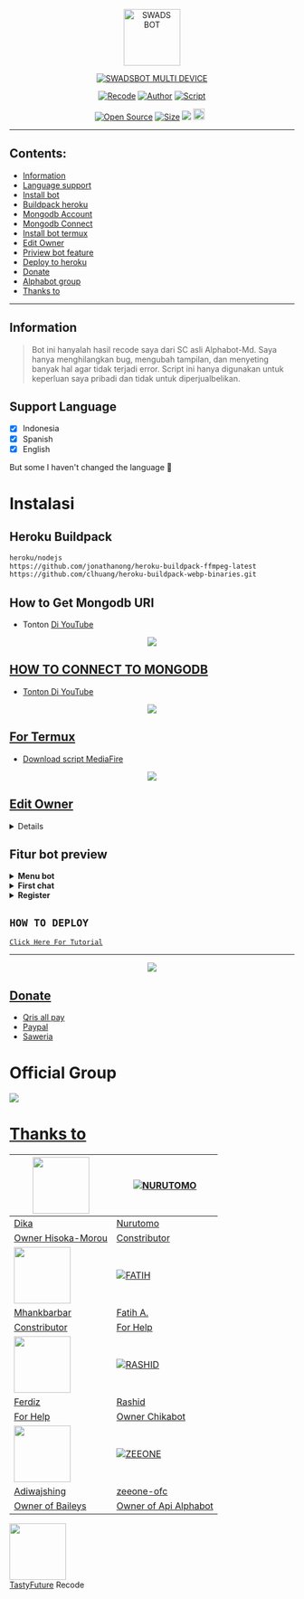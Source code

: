 <p align="center">
<img src="https://telegra.ph/file/f16384e84c0b687087904.jpg" alt="SWADS BOT" width="100"/>


</p>
<p align="center">
<a href="#"><img title="SWADSBOT MULTI DEVICE" src="https://img.shields.io/badge/SWADSBOT MULTI DEVICE-green?colorA=%23ff0000&colorB=%23017e40&style=for-the-badge"></a>
</p>
<p align="center">
<a href="https://github.com/TastyFuture"><img title="Recode" src="https://img.shields.io/badge/Recode-TastyFuture-red.svg?style=for-the-badge&logo=github"></a>
<a href="https://github.com/DikaArdnt"><img title="Author" src="https://img.shields.io/badge/Author-Dika-red.svg?style=for-the-badge&logo=github"></a>
<a href="https://github.com/zeeone-ofc/Alphabot-Md"><img title="Script" src="https://img.shields.io/badge/Script-ZeeoneOfc-red.svg?style=for-the-badge&logo=github"></a>
</p>
<p align="center">
<a href="https://github.com/TastyFuture/swadsbot-md"><img title="Open Source" src="https://badges.frapsoft.com/os/v2/open-source.svg?v=103"></a>
<a href="https://github.com/TastyFuture/swadsbot-md/"><img title="Size" src="https://img.shields.io/github/repo-size/TastyFuture/swadsbot-md?style=flat-square&color=green"></a>
<a href="https://hits.seeyoufarm.com"><img src="https://hits.seeyoufarm.com/api/count/incr/badge.svg?url=https%3A%2F%2Fgithub.com%2Fzeeone-ofc%2FAlphabot-Md&count_bg=%2379C83D&title_bg=%23555555&icon=probot.svg&icon_color=%2300FF6D&title=hits&edge_flat=false"/></a>
<a href="https://github.com/TastyFuture/swadsbot-md/graphs/commit-activity"><img height="20" src="https://img.shields.io/badge/Maintained%3F-yes-green.svg"></a>&nbsp;&nbsp;
</p>
</div>

---

## Contents:
- [Information](#information)
- [Language support](#support-language)
- [Install bot](#instalasi)
- [Buildpack heroku](#heroku-buildpack)
- [Mongodb Account](#how-to-get-mongodb-uri)
- [Mongodb Connect](#how-to-connect-to-mongodb)
- [Install bot termux](#for-termux)
- [Edit Owner](#edit-owner)
- [Priview bot feature](#fitur-bot-preview)
- [Deploy to heroku](#how-to-deploy)
- [Donate](#donate)
- [Alphabot group](#official-group)
- [Thanks to](#thanks-to)

---

## Information
> Bot ini hanyalah hasil recode saya dari SC asli Alphabot-Md. Saya hanya menghilangkan bug, mengubah tampilan, dan menyeting banyak hal agar tidak terjadi error.
> Script ini hanya digunakan untuk keperluan saya pribadi dan tidak untuk diperjualbelikan.

## Support Language

- [x] Indonesia
- [x] Spanish
- [x] English

But some I haven't changed the language 🛐

# Instalasi
## Heroku Buildpack
```bash
heroku/nodejs
https://github.com/jonathanong/heroku-buildpack-ffmpeg-latest
https://github.com/clhuang/heroku-buildpack-webp-binaries.git
```

## How to Get Mongodb URI

- Tonton [Di YouTube](https://youtu.be/M8H9S3djxTg)

<p align="center">
<a href="https://youtu.be/M8H9S3djxTg"><img src="https://telegra.ph/file/682c1315ff9a43bb1a724.jpg" />
</p>

## HOW TO CONNECT TO MONGODB

- [Tonton Di YouTube](https://youtu.be/lBEExh-09D8)

<p align="center">
<a href="https://youtu.be/lBEExh-09D8"><img src="https://telegra.ph/file/4464e566d6c578e1f94cd.jpg" />
</p>

## For Termux
- [Download script MediaFire](https://telegra.ph/file/5f3dcbfb5a43066f25f6f.jpg)

<p align="center">
<a href="https://youtu.be/983P1OwOzaE"><img src="https://telegra.ph/file/5f3dcbfb5a43066f25f6f.jpg" />
</p>

## Edit Owner 

<details>
    <summary> <b>Edit Owner Settings.js</b></summary><br/>

```ts
// Website Api (jgn diganti)
global.APIs = {
	alfa: 'https://api.zeeoneofc.xyz', //apabila link api eror, segera laporkan ke owner
}

// Free apikey (Apikey expired silahkan login terus ganti V12 dgn apikey lu)
global.APIKeys = {
	'https://api.zeeoneofc.xyz': 'V12',  // 👉 login https://api.zeeoneofc.xyz to get apikey || https://api-alphabot.herokuapp.com
}

// setting 
global.autoread = false // auto read message
global.autobio = true 
global.userRegister = false 
global.autoblok212 = false //ubah jadi true biar nmr 212 di blok sama bot

//language
//Available in indonesia , english & spanyol 
//You can request others language 
global.language = indonesia  //change indonesia to english if you don't understand the language used by the bot


// Other
// Other
global.botname = "꯱ׁׅ֒ᨰׁׅɑׁׅ֮ժׁׅ݊꯱ׁׅ֒ - ϐׁׅ֒ᨵׁׅtׁׅ" //namabot kalian
global.ownername= "Syakata" //nama kalian
global.myweb ="https://api.zeeoneofc.xyz" //bebas asal jan hapus
global.youtube = "https://youtube.com/c/ZeeoneOfc" //bebas asal jan hapus
global.myweb2 = "https://instagram.com/tasty_futuree" //bebas
global.email = "zeeoneofc@gmail.com" //bebas
global.region = "Indonesia" //bebas
global.timezone = 'Asia/Jakarta' //  timezone wib
global.premium = ['6288293742724'] //premium user
global.owner = ["6288293742724","6281296728194"] //ganti agar fitur owner bisa di gunakan
global.ownernomer = "6288293742724" // nomor wa kalian
global.ownernomerr = "+6288293742724" //nmr wa kalian
global.thumbnail = "./image/lol.jpg" // ini lol.jpg adalah nama foto di folder image. untuk foto bot
global.donasi = "./image/donasi.jpg" // foto donasi di folder image
global.background_welcome="https://telegra.ph/file/90a931648de597820bc08.jpg" // maks size 30kb, agar welcome image nya tdk delay
global.thumbGif = 'https://telegra.ph/file/e90bef3779d3c5812a5d1.mp4'
global.packname = '2022' //sticker wm ubah
global.author = '꯱ׁׅ֒ᨰׁׅɑׁׅ֮ժׁׅ݊꯱ׁׅ֒ - ϐׁׅ֒ᨵׁׅtׁ' //sticker wm ganti nama kalian
global.sessionName = 'session'
global.typemenu = 'document'
global.multiplier = 69
global.limitawal = {
    premium: "10000",
    free: 100
}

global.adventureRPG = 'https://telegra.ph/file/ff94536d69e0f4f3e7b54.jpg'
global.bankRPG = 'https://telegra.ph/file/ce47dca98cfdb34162abb.png'
global.bansosRPG = 'https://telegra.ph/file/646af753f38fbf7bbbccc.jpg'
global.bansosRPG_ = 'https://telegra.ph/file/ba18a18aac022170c8056.jpg'
global.berburuRPG = 'https://telegra.ph/file/95a202f631ab7172c3f25.jpg'
global.inventoryRPG = 'https://telegra.ph/file/507395e2edbd1d740a0fd.png'
global.cooldownRPG = 'https://telegra.ph/file/5e1e191a47028d9648ffa.jpg'
global.dailyRPG = 'https://telegra.ph/file/17e857848a3afdb1c4fd8.jpg'
global.hourlyRPG = 'https://telegra.ph/file/bcabf71c0f56207d1629e.jpg'
global.kandangRPG = 'https://telegra.ph/file/89c3b3ec69d373da8f64b.jpg'
global.kolamRGP = 'https://telegra.ph/file/0bc07117c78b2c9674b7d.jpg'
global.mancingRPG = 'https://telegra.ph/file/1420d26b7f04f84993225.jpg'
global.monthlyRPG = 'https://telegra.ph/file/7eadf65b95d9f7a3ecb46.jpg'
global.weeklyRPG = 'https://telegra.ph/file/ffc85895d14db97931f0f.jpg'
global.rpg = {
  emoticon(string) {
    string = string.toLowerCase()
    let emot = {
      level: '📊',
      limit: '🎫',
      health: '❤️',
      exp: '✨',
      money: '💹',
      bank: '🏦',
      potion: '🥤',
      diamond: '💎',
      common: '📦',
      uncommon: '🛍️',
      mythic: '🎁',
      legendary: '🗃️',
      superior: '💼',
      pet: '🔖',
      trash: '🗑',
      armor: '🥼',
      sword: '⚔️',
      pickaxe: '⛏️',
      fishingrod: '🎣',
      wood: '🪵',
      rock: '🪨',
      string: '🕸️',
      horse: '🐴',
      cat: '🐱',
      dog: '🐶',
      fox: '🦊',
      petFood: '🍖',
      iron: '⛓️',
      gold: '🪙',
      emerald: '❇️',
      upgrader: '🧰'
      
    }
    let results = Object.keys(emot).map(v => [v, new RegExp(v, 'gi')]).filter(v => v[1].test(string))
    if (!results.length) return ''
    else return emot[results[0][0]]
  }
}
```

</details>

## Fitur bot preview
<details>
<summary> <b>Menu bot</b></summary><br/>
<img src="https://telegra.ph/file/c438a5d2931a2c5228735.jpg" />
<img src="https://telegra.ph/file/51ef048fdd08cffcef075.jpg" />
</details>

<details>
<summary> <b>First chat</b></summary><br/>
<img src="https://telegra.ph/file/98dce708f8bfdb73c175e.jpg" />
</details>

<details>
<summary> <b>Register</b></summary><br/>
<img src="https://telegra.ph/file/ca4d6b39f9b596de02b9b.jpg" />
</details>

## ```HOW TO DEPLOY```

[`Click Here For Tutorial`](https://youtu.be/RaUQUTrXK90?t=4m28s)<br>

----------

<p align="center">
  <a href="https://youtu.be/SdKHkld2NcI"><img src="https://a.top4top.io/p_2081imvxm1.jpg" />
</p>

## Donate
- [Qris all pay](https://telegra.ph/file/447be9e64d95c825f692b.jpg)
- [Paypal](https://paypal.me/zeeoneofc)
- [Saweria](https://saweria.co/syakata)	

# Official Group
<a href="https://instabio.cc/Alphabot"><img src="https://img.shields.io/badge/Alphabot Support-25D366?style=for-the-badge&logo=whatsapp&logoColor=white" />

# Thanks to
<a href="https://github.com/DikaArdnt"><img src="https://github.com/DikaArdnt.png?size=100" width="100" height="100"></a> | [![NURUTOMO](https://github.com/Nurutomo.png?size=100)](https://github.com/Nurutomo) 
---|---
[Dika](https://github.com/DikaArdnt)  | [Nurutomo](https://github.com/Nurutomo)
Owner Hisoka-Morou | Constributor |
<a href="https://github.com/MhankBarBar"><img src="https://github.com/MhankBarBar.png?size=100" width="100" height="100"></a> | [![FATIH](https://github.com/fatiharridho.png?size=100)](https://github.com/fatiharridho) 
[Mhankbarbar](https://github.com/MhankBarBar)  | [Fatih A.](https://github.com/fatiharridho)
Constributor | For Help |
<a href="https://github.com/FERDIZ-afk"><img src="https://github.com/FERDIZ-afk.png?size=100" width="100" height="100"></a> | [![RASHID](http://github.com/rashidsiregar28.png?size=100)](http://github.com/rashidsiregar28) 
[Ferdiz](https://github.com/FERDIZ-afk)  | [Rashid](https://github.com/rashidsiregar28)
For Help | Owner Chikabot |
<a href="https://github.com/adiwajshing"><img src="https://github.com/adiwajshing.png?size=100" width="100" height="100"></a> | [![ZEEONE](http://github.com/zeeone-ofc.png?size=100)](http://github.com/zeeone-ofc) 
[Adiwajshing](https://github.com/adiwajshing) | [zeeone-ofc](https://zeeone-ofc.github.io)
Owner of Baileys | Owner of Api Alphabot |
<a href="https://github.com/TastyFuture"><img src="https://github.com/TastyFuture.png?size=100" width="100" height="100"></a>	
[TastyFuture](https://github.com/TastyFuture)
Recode	
